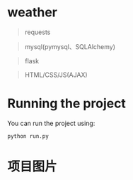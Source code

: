 # weather
> requests

> mysql(pymysql、SQLAlchemy)

> flask

> HTML/CSS/JS(AJAX)


# Running the project
You can run the project using:

` python run.py `

# 项目图片

